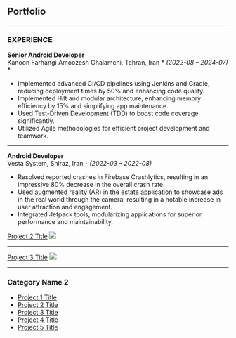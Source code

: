 ## Portfolio

---

### EXPERIENCE

**Senior Android Developer**
<br>
Kanoon Farhangi Amoozesh Ghalamchi, Tehran, Iran * *(2022-08 – 2024-07)* *
 
- Implemented advanced CI/CD pipelines using Jenkins and Gradle, reducing deployment times by 50% and enhancing code
quality.
- Implemented Hilt and modular architecture, enhancing memory efficiency by 15% and simplifying app maintenance.
- Used Test-Driven Development (TDD) to boost code coverage significantly.
- Utilized Agile methodologies for efficient project development and teamwork.

---

**Android Developer**
<br>
Vesta System, Shiraz, Iran - *(2022-03 – 2022-08)* 
- Resolved reported crashes in Firebase Crashlytics, resulting in an impressive 80% decrease in the overall crash rate.
- Used augmented reality (AR) in the estate application to showcase ads in the real world through the camera, resulting in a notable increase in user attraction and engagement.
- Integrated Jetpack tools, modularizing applications for superior performance and maintainability.



[Project 2 Title](/pdf/sample_presentation.pdf)
<img src="images/dummy_thumbnail.jpg?raw=true"/>

---
[Project 3 Title](http://example.com/)
<img src="images/dummy_thumbnail.jpg?raw=true"/>

---

### Category Name 2

- [Project 1 Title](http://example.com/)
- [Project 2 Title](http://example.com/)
- [Project 3 Title](http://example.com/)
- [Project 4 Title](http://example.com/)
- [Project 5 Title](http://example.com/)

<!-- Remove above link if you don't want to attibute -->
